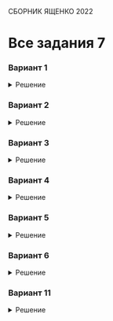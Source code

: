 <span class="space" onclick="loadURL('math//ege//2022//yashchenko//README')">СБОРНИК ЯЩЕНКО 2022</span>
# Все задания 7

### Вариант 1
<details><summary>Решение</summary>
<img src="https://raw.githubusercontent.com/BlueRect/egelib-content/main/img/Document%2028_194.jpg">
<b>Ответ:</b> 50.
</details>

### Вариант 2
<details><summary>Решение</summary>
<img src="https://raw.githubusercontent.com/BlueRect/egelib-content/main/img/Document%2028_195.jpg">
<b>Ответ:</b> 40.
</details>

### Вариант 3
<details><summary>Решение</summary>
<img src="https://raw.githubusercontent.com/BlueRect/egelib-content/main/img/Document%2028_196.jpg">
<b>Ответ:</b> 33.
</details>

### Вариант 4
<details><summary>Решение</summary>
<img src="https://raw.githubusercontent.com/BlueRect/egelib-content/main/img/Document%2028_197.jpg">
<b>Ответ:</b> 23.
</details>

### Вариант 5
<details><summary>Решение</summary>
<img src="https://raw.githubusercontent.com/BlueRect/egelib-content/main/img/Document%2028_198.jpg">
<b>Ответ:</b> 0,32.
</details>

### Вариант 6
<details><summary>Решение</summary>
<img src="https://raw.githubusercontent.com/BlueRect/egelib-content/main/img/Document%2028_199.jpg">
<b>Ответ:</b> 1,16.
</details>

### Вариант 11
<details><summary>Решение</summary>
<img src="https://raw.githubusercontent.com/BlueRect/egelib-content/main/img/Document%2028_200.jpg">
<b>Ответ:</b> 6250.
</details>
